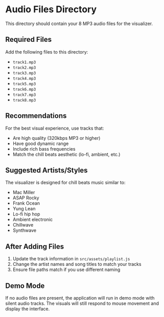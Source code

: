 # Audio Files Directory

This directory should contain your 8 MP3 audio files for the visualizer.

## Required Files

Add the following files to this directory:
- `track1.mp3`
- `track2.mp3`
- `track3.mp3`
- `track4.mp3`
- `track5.mp3`
- `track6.mp3`
- `track7.mp3`
- `track8.mp3`

## Recommendations

For the best visual experience, use tracks that:
- Are high quality (320kbps MP3 or higher)
- Have good dynamic range
- Include rich bass frequencies
- Match the chill beats aesthetic (lo-fi, ambient, etc.)

## Suggested Artists/Styles

The visualizer is designed for chill beats music similar to:
- Mac Miller
- ASAP Rocky
- Frank Ocean
- Yung Lean
- Lo-fi hip hop
- Ambient electronic
- Chillwave
- Synthwave

## After Adding Files

1. Update the track information in `src/assets/playlist.js`
2. Change the artist names and song titles to match your tracks
3. Ensure file paths match if you use different naming

## Demo Mode

If no audio files are present, the application will run in demo mode with silent audio tracks. The visuals will still respond to mouse movement and display the interface. 